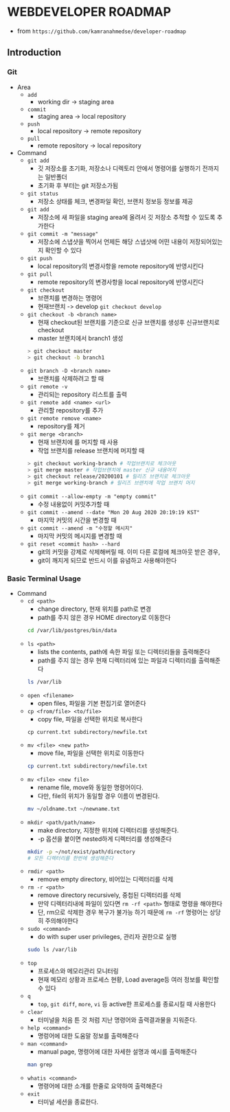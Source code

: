 # WEBDEVELOPER ROADMAP
* from `https://github.com/kamranahmedse/developer-roadmap`
## Introduction
### Git
* Area
    * `add`
        * working dir -> staging area
    * `commit`
        * staging area -> local repository
    * `push`
        * local repository -> remote repository
    * `pull`
        * remote repository -> local repository
* Command
    * `git add`
        * 깃 저장소를 초기화, 저장소나 디렉토리 안에서 명령어를 실행하기 전까지는 일반폴더
        * 초기화 후 부터는 git 저장소가됨
    * `git status`
        * 저장소 상태를 체크, 변경파일 확인, 브랜치 정보등 정보를 제공
    * `git add`
        * 저장소에 새 파일을 staging area에 올려서 깃 저장소 추적할 수 있도록 추가한다
    * `git commit -m "message"`
        * 저장소에 스냅샷을 찍어서 언제든 해당 스냅샷에 어떤 내용이 저장되어있는지 확인할 수 있다
    * `git push`
        * local repository의 변경사항을 remote repository에 반영시킨다
    * `git pull`
        * remote repository의 변경사항을 local repository에 반영시킨다
    * `git checkout`
        * 브랜치를 변경하는 명령어
        * 현재브랜치 -> develop `git checkout develop`
    * `git checkout -b <branch name>`
        * 현재 checkout된 브랜치를 기준으로 신규 브랜치를 생성후 신규브랜치로 checkout
        * master 브랜치에서 branch1 생성
        ```sh
        > git checkout master
        > git checkout -b branch1
        ``` 
    * `git branch -D <branch name>` 
        * 브랜치를 삭제하려고 할 때
    * `git remote -v`
        * 관리되는 repository 리스트를 출력
    * `git remote add <name> <url>`
        * 관리할 repository를 추가
    * `git remote remove <name>`
        * repository를 제거
    * `git merge <branch>`
        * 현재 브랜치에 <branch> 를 머지할 때 사용
        * 작업 브랜치를 release 브랜치에 머지할 때
        ```sh
        > git checkout working-branch # 작업브랜치로 체크아웃
        > git merge master # 작업브랜치에 master 신규 내용머지
        > git checkout release/20200101 # 릴리즈 브랜치로 체크아웃
        > git merge working-branch # 릴리즈 브랜치에 작업 브랜치 머지
        ```
    * `git commit --allow-empty -m "empty commit"`  
        * 수정 내용없이 커밋추가할 때
    * `git commit --amend --date "Mon 20 Aug 2020 20:19:19 KST"`
        * 마지막 커밋의 시간을 변경할 때
    * `git commit --amend -m "수정할 메시지"`
        * 마지막 커밋의 메시지를 변경할 때
    * `git reset <commit hash> --hard`
        * git의 커밋을 강제로 삭제해버릴 때. 이미 다른 로컬에 체크아웃 받은 경우,
        * git이 깨지게 되므로 반드시 이를 유념하고 사용해야한다
### Basic Terminal Usage
* Command
    * `cd <path>`
        * change directory, 현재 위치를 path로 변경
        * path를 주지 않은 경우 HOME directory로 이동한다
        ```sh
        cd /var/lib/postgres/bin/data
        ```
    * `ls <path>`
        * lists the contents, path에 속한 파일 또는 디렉터리들을 출력해준다
        * path를 주지 않는 경우 현재 디렉터리에 있는 파일과 디렉터리를 출력해준다
        ```sh
        ls /var/lib
        ```
    * `open <filename>`
        * open files, 파일을 기본 편집기로 열어준다
    * `cp <from/file> <to/file>`
        * copy file, 파일을 선택한 위치로 복사한다
        ```
        cp current.txt subdirectory/newfile.txt
        ```
    * `mv <file> <new path>`
        * move file, 파일을 선택한 위치로 이동한다
        ```sh
        cp current.txt subdirectory/newfile.txt
        ```
    * `mv <file> <new file>`
        * rename file, move와 동일한 명령어이다.
        * 다만, file의 위치가 동일할 경우 이름이 변경된다.
        ```sh
        mv ~/oldname.txt ~/newname.txt
        ```
    * `mkdir <path/path/name>`
        * make directory, 지정한 위치에 디렉터리를 생성해준다.
        * -p 옵션을 붙이면 nested하게 디렉터리를 생성해준다
        ```sh
        mkdir -p ~/not/exist/path/directory
        # 모든 디렉터리를 한번에 생성해준다
        ```
    * `rmdir <path>`
        * remove empty directory, 비어있는 디렉터리를 삭제
    * `rm -r <path>`
        * remove directory recursively, 중첩된 디렉터리를 삭제
        * 만약 디렉터리내에 파일이 있다면 `rm -rf <path>` 형태로 명령을 해야한다
        * 단, rm으로 삭제한 경우 복구가 불가능 하기 때문에 `rm -rf` 명령어는 상당히 주의해야한다
    * `sudo <command>`
        * do with super user privileges, 관리자 권한으로 실행
        ```sh
        sudo ls /var/lib
        ```
    * `top`
        * 프로세스와 메모리관리 모니터링
        * 현재 메모리 상황과 프로세스 현황, Load average등 여러 정보를 확인할 수 있다
    * `q`
        * `top`, `git diff`, `more`, `vi` 등 active한 프로세스를 종료시킬 때 사용한다
    * `clear`
        * 터미널을 처음 튼 것 처럼 지난 명령어와 출력결과물을 지워준다.
    * `help <command>`
        * 명렁어에 대한 도움말 정보를 출력해준다
    * `man <command>`
        * manual page, 명령어에 대한 자세한 설명과 예시를 출력해준다
        ```sh
        man grep
        ```
    * `whatis <command>`
        * 명령어에 대한 소개를 한줄로 요약하여 출력해준다
    * `exit`
        * 터미널 세션을 종료한다.